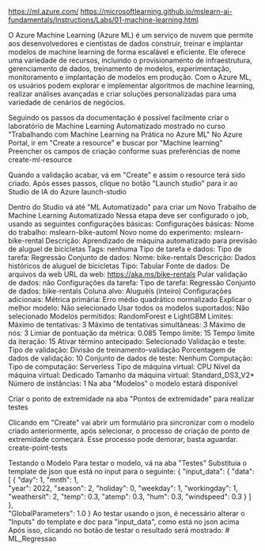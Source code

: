 https://ml.azure.com/
https://microsoftlearning.github.io/mslearn-ai-fundamentals/Instructions/Labs/01-machine-learning.html

O Azure Machine Learning (Azure ML) é um serviço de nuvem que permite aos desenvolvedores e cientistas de dados construir, treinar e implantar modelos de machine learning de forma escalável e eficiente. Ele oferece uma variedade de recursos, incluindo o provisionamento de infraestrutura, gerenciamento de dados, treinamento de modelos, experimentação, monitoramento e implantação de modelos em produção. Com o Azure ML, os usuários podem explorar e implementar algoritmos de machine learning, realizar análises avançadas e criar soluções personalizadas para uma variedade de cenários de negócios.

Seguindo os passos da documentação é possível facilmente criar o laboratório de Machine Learning Automatizado mostrado no curso "Trabalhando com Machine Learning na Prática no Azure ML"
No Azure Portal, ir em "Create a resource" e buscar por "Machine learning"
Preencher os campos de criação conforme suas preferências de nome
create-ml-resource

Quando a validação acabar, vá em "Create" e assim o resource terá sido criado. Após esses passos, clique no botão "Launch studio" para ir ao Studio de IA do Azure
launch-studio

Dentro do Studio vá até "ML Automatizado" para criar um Novo Trabalho de Machine Learning Automatizado
Nessa etapa deve ser configurado o job, usando as seguintes configurações básicas:
Configurações básicas:
Nome do trabalho: mslearn-bike-automl
Novo nome do experimento: mslearn-bike-rental
Descrição: Aprendizado de máquina automatizado para previsão de aluguel de bicicletas
Tags: nenhuma
Tipo de tarefa e dados:
Tipo de tarefa: Regressão
Conjunto de dados:
Nome: bike-rentals
Descrição: Dados históricos de aluguel de bicicletas
Tipo: Tabular
Fonte de dados: De arquivos da web
URL da web: https://aka.ms/bike-rentals
Pular validação de dados: não
Configurações da tarefa:
Tipo de tarefa: Regressão
Conjunto de dados: bike-rentals
Coluna alvo: Aluguéis (inteiro)
Configurações adicionais:
Métrica primária: Erro médio quadrático normalizado
Explicar o melhor modelo: Não selecionado
Usar todos os modelos suportados: Não selecionado
Modelos permitidos: RandomForest e LightGBM
Limites:
Máximo de tentativas: 3
Máximo de tentativas simultâneas: 3
Máximo de nós: 3
Limiar de pontuação da métrica: 0.085
Tempo limite: 15
Tempo limite da iteração: 15
Ativar término antecipado: Selecionado
Validação e teste:
Tipo de validação: Divisão de treinamento-validação
Porcentagem de dados de validação: 10
Conjunto de dados de teste: Nenhum
Computação:
Tipo de computação: Serverless
Tipo de máquina virtual: CPU
Nível da máquina virtual: Dedicado
Tamanho da máquina virtual: Standard_DS3_V2*
Número de instâncias: 1
Na aba "Modelos" o modelo estará disponível

Criar o ponto de extremidade na aba "Pontos de extremidade" para realizar testes

Clicando em "Create" vai abrir um formulário pra sincronizar com o modelo criado anteriormente, após selecionar, o processo de criação de ponto de extremidade começará. Esse processo pode demorar, basta aguardar.
create-point-tests

Testando o Modelo
Para testar o modelo, vá na aba "Testes"
Substituia o template de json que está no input para o seguinte:
{
  "input_data": { 
    "data": [
      {
        "day": 1,
        "mnth": 1,   
        "year": 2022,
        "season": 2,
        "holiday": 0,
        "weekday": 1,
        "workingday": 1,
        "weathersit": 2, 
        "temp": 0.3, 
        "atemp": 0.3,
        "hum": 0.3,
        "windspeed": 0.3 
      }
    ]    
  },   
  "GlobalParameters": 1.0
}
Ao testar usando o json, é necessário alterar o "Inputs" do template e doc para "input_data", como está no json acima
Após isso, clicando no botão de testar o resultado será mostrado:
#   M L _ R e g r e s s a o  
 